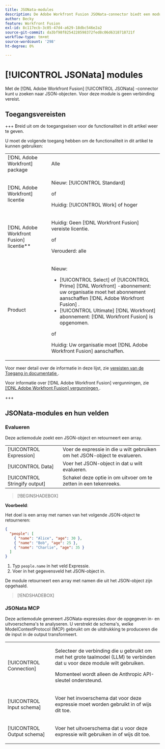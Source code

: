 ```yaml
---
title: JSONata-modules
description: De Adobe Workfront Fusion JSONata-connector biedt een module voor het verwerken van gegevens in JSON-indeling, zodat Adobe Workfront Fusion verder kan werken met de gegevensinhoud.
author: Becky
feature: Workfront Fusion
exl-id: 8c117ecb-3c05-47d4-a629-18dbc546e2a2
source-git-commit: da3bf98f8254228598372fed8c06d6318718721f
workflow-type: tm+mt
source-wordcount: '298'
ht-degree: 0%

---
```


# [!UICONTROL JSONata] modules

Met de [!DNL Adobe Workfront Fusion] [!UICONTROL JSONata] -connector kunt u zoeken naar JSON-objecten. Voor deze module is geen verbinding vereist.

## Toegangsvereisten

+++ Breid uit om de toegangseisen voor de functionaliteit in dit artikel weer te geven.

U moet de volgende toegang hebben om de functionaliteit in dit artikel te kunnen gebruiken:

<table style="table-layout:auto">
 <col> 
 <col> 
 <tbody> 
  <tr> 
   <td role="rowheader">[!DNL Adobe Workfront] package</td> 
   <td> <p>Alle</p> </td> 
  </tr> 
  <tr data-mc-conditions=""> 
   <td role="rowheader">[!DNL Adobe Workfront] licentie</td> 
   <td> <p>Nieuw: [!UICONTROL Standard]</p><p>of</p><p>Huidig: [!UICONTROL Work] of hoger</p> </td> 
  </tr> 
  <tr> 
   <td role="rowheader">[!DNL Adobe Workfront Fusion] licentie**</td> 
   <td>
   <p>Huidig: Geen [!DNL Workfront Fusion] vereiste licentie.</p>
   <p>of</p>
   <p>Verouderd: alle </p>
   </td> 
  </tr> 
  <tr> 
   <td role="rowheader">Product</td> 
   <td>
   <p>Nieuw:</p> <ul><li>[!UICONTROL Select] of [!UICONTROL Prime] [!DNL Workfront] -abonnement: uw organisatie moet het abonnement aanschaffen [!DNL Adobe Workfront Fusion] .</li><li>[!UICONTROL Ultimate] [!DNL Workfront] abonnement: [!DNL Workfront Fusion] is opgenomen.</li></ul>
   <p>of</p>
   <p>Huidig: Uw organisatie moet [!DNL Adobe Workfront Fusion] aanschaffen.</p>
   </td> 
  </tr>
 </tbody> 
</table>

Voor meer detail over de informatie in deze lijst, zie [ vereisten van de Toegang in documentatie ](/help/workfront-fusion/references/licenses-and-roles/access-level-requirements-in-documentation.md).

Voor informatie over [!DNL Adobe Workfront Fusion] vergunningen, zie [[!DNL Adobe Workfront Fusion]  vergunningen ](/help/workfront-fusion/set-up-and-manage-workfront-fusion/licensing-operations-overview/license-automation-vs-integration.md).

+++

## JSONata-modules en hun velden

### Evalueren

Deze actiemodule zoekt een JSON-object en retourneert een array.

<table style="table-layout:auto"> 
 <col data-mc-conditions=""> 
 <col data-mc-conditions=""> 
 <tbody> 
  <tr> 
   <td role="rowheader">[!UICONTROL Expression]</td> 
   <td>Voer de expressie in die u wilt gebruiken om het JSON-object te evalueren. </td> 
  </tr> 
  <tr> 
   <td role="rowheader">[!UICONTROL Data] </td> 
   <td> Voer het JSON-object in dat u wilt evalueren.  </td> 
  </tr> 
  <tr> 
   <td role="rowheader">[!UICONTROL Stringify output] </td> 
   <td> Schakel deze optie in om uitvoer om te zetten in een tekenreeks.  </td> 
  </tr> 
  </tbody>
  </table>

>[!BEGINSHADEBOX]

**Voorbeeld**:

Het doel is een array met namen van het volgende JSON-object te retourneren:

```JSON
{
  "people": [
    { "name": "Alice", "age": 30 },
    { "name": "Bob", "age": 25 },
    { "name": "Charlie", "age": 35 }
  ]
}
```

1. Typ `people.name` in het veld Expressie.
1. Voer in het gegevensveld het JSON-object in.

De module retourneert een array met namen die uit het JSON-object zijn opgehaald.

>[!ENDSHADEBOX]



### JSONata MCP

Deze actiemodule genereert JSONata-expressies door de opgegeven in- en uitvoerschema&#39;s te analyseren. U verstrekt de schema&#39;s, welke ModelContextProtocol (MCP) gebruikt om de uitdrukking te produceren die de input in de output transformeert.




<table style="table-layout:auto"> 
 <col> 
 <col> 
 <tbody> 
  <tr> 
   <td role="rowheader">[!UICONTROL Connection]</td> 
   <td> <p>Selecteer de verbinding die u gebruikt om met het grote taalmodel (LLM) te verbinden dat u voor deze module wilt gebruiken.</p> <p>Momenteel wordt alleen de Anthropic API-sleutel ondersteund.</p></td> 
  </tr> 
  <tr> 
   <td role="rowheader">[!UICONTROL Input schema]</td> 
   <td> <p>Voer het invoerschema dat voor deze expressie moet worden gebruikt in of wijs dit toe.</p> </td> 
  </tr> 
  <tr> 
   <td role="rowheader">[!UICONTROL Output schema]</td> 
   <td> <p>Voer het uitvoerschema dat u voor deze expressie wilt gebruiken in of wijs dit toe.</p> </td> 
  </tr> 
 </tbody> 
</table>
